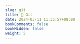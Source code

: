 ```yaml
---
slug: git
title: 📔 Git
date: 2024-03-11 11:35:57+08:00
bookComments: false
bookHidden: false
weight: 5
---
```

